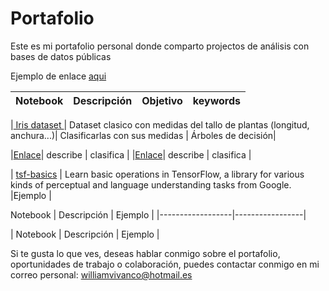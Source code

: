 # Portafolio
Este es mi portafolio personal donde comparto projectos de análisis con bases de datos públicas 


Ejemplo de enlace [aqui](https://www.kaggle.com/artgor/russia-usa-india-and-other-countries) 


| Notebook | Descripción |Objetivo|keywords |
|--------------------------------------------------------------------------------------------------------------|-------------------------------------------------------------------------------------------------------------------------------------------------------------------|-----------------------------------------------------------------------------------------------------------------------------------|-----------------------------------------------------------------------------------------------------------------------------------|

|[ Iris dataset ](https://nbviewer.jupyter.org/github/Aibloy/Python/blob/master/Arboles%20de%20decisi%C3%B3n%20.ipynb)| Dataset clasico con medidas del tallo de plantas (longitud, anchura...)| Clasificarlas con sus medidas  | Árboles de decisión|


|[Enlace](link)| describe | clasifica |
|[Enlace](link)| describe | clasifica |


| [tsf-basics](http://nbviewer.ipython.org/github/donnemartin/data-science-ipython-notebooks/blob/master/deep-learning/tensor-flow-examples/notebooks/1_intro/basic_operations.ipynb) | Learn basic operations in TensorFlow, a library for various kinds of perceptual and language understanding tasks from Google. |Ejemplo |



 Notebook | Descripción | Ejemplo  |
|------------------|-----------------|


| Notebook | Descripción | Ejemplo  |



Si te gusta lo que ves, deseas hablar conmigo sobre el portafolio, oportunidades de trabajo o colaboración, puedes contactar conmigo en mi correo personal: williamvivanco@hotmail.es 
